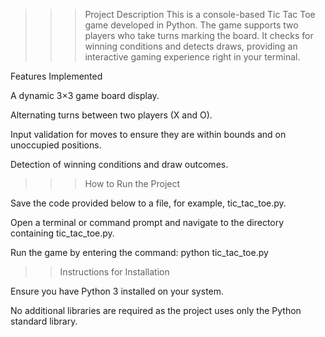 >>>Project Description
This is a console-based Tic Tac Toe game developed in Python. The game supports two players who take turns marking the board. It checks for winning conditions and detects draws, providing an interactive gaming experience right in your terminal.

Features Implemented

A dynamic 3×3 game board display.

Alternating turns between two players (X and O).

Input validation for moves to ensure they are within bounds and on unoccupied positions.

Detection of winning conditions and draw outcomes.

>>>How to Run the Project

Save the code provided below to a file, for example, tic_tac_toe.py.

Open a terminal or command prompt and navigate to the directory containing tic_tac_toe.py.

Run the game by entering the command:
python tic_tac_toe.py

>>Instructions for Installation

Ensure you have Python 3 installed on your system.

No additional libraries are required as the project uses only the Python standard library.

